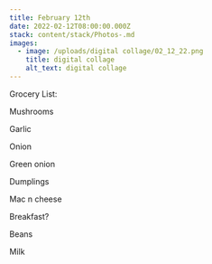 ```yaml
---
title: February 12th
date: 2022-02-12T08:00:00.000Z
stack: content/stack/Photos-.md
images:
  - image: /uploads/digital collage/02_12_22.png
    title: digital collage
    alt_text: digital collage
---
```


Grocery List: 

Mushrooms

Garlic

Onion 

Green onion 

Dumplings 

Mac n cheese 

Breakfast?

Beans 

Milk 
